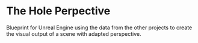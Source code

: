 # The Hole Perpective

Blueprint for Unreal Engine using the data from the other projects to create the visual output of a scene with adapted perspective.